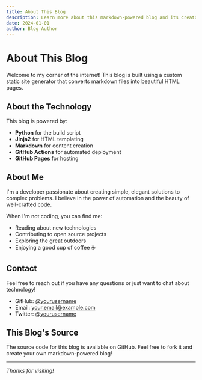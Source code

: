```yaml
---
title: About This Blog
description: Learn more about this markdown-powered blog and its creator
date: 2024-01-01
author: Blog Author
---
```


# About This Blog

Welcome to my corner of the internet! This blog is built using a custom static site generator that converts markdown files into beautiful HTML pages.

## About the Technology

This blog is powered by:

- **Python** for the build script
- **Jinja2** for HTML templating
- **Markdown** for content creation
- **GitHub Actions** for automated deployment
- **GitHub Pages** for hosting

## About Me

I'm a developer passionate about creating simple, elegant solutions to complex problems. I believe in the power of automation and the beauty of well-crafted code.

When I'm not coding, you can find me:
- Reading about new technologies
- Contributing to open source projects
- Exploring the great outdoors
- Enjoying a good cup of coffee ☕

## Contact

Feel free to reach out if you have any questions or just want to chat about technology!

- GitHub: [@yourusername](https://github.com/yourusername)
- Email: your.email@example.com
- Twitter: [@yourusername](https://twitter.com/yourusername)

## This Blog's Source

The source code for this blog is available on GitHub. Feel free to fork it and create your own markdown-powered blog!

---

*Thanks for visiting!* 